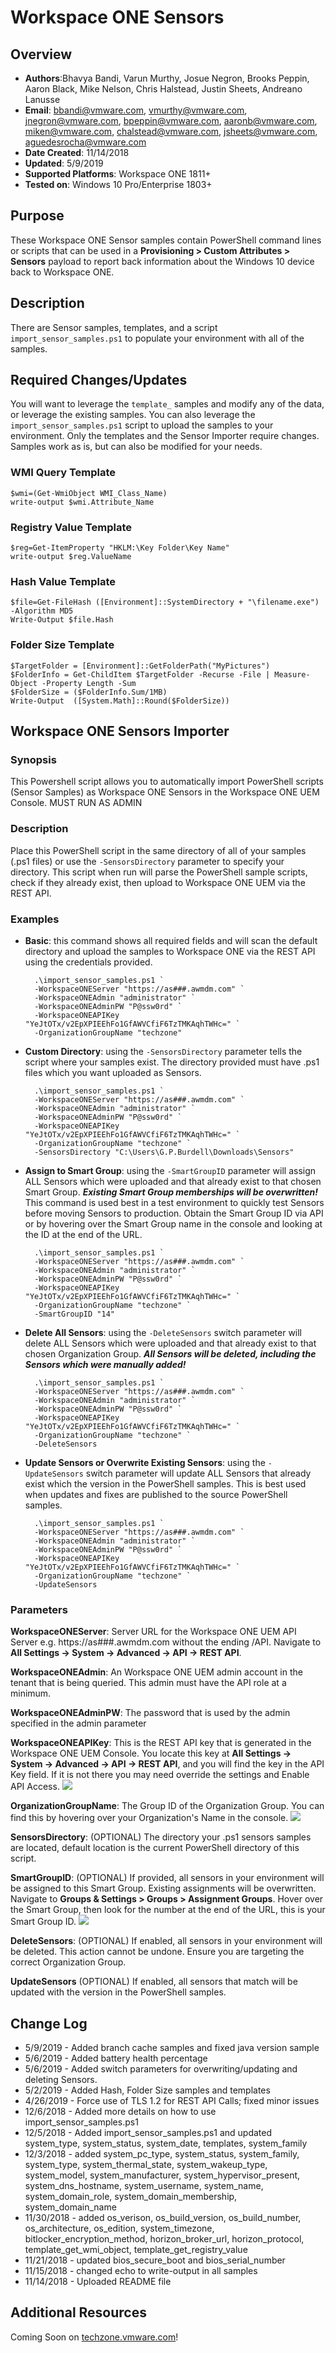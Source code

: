 # Workspace ONE Sensors

## Overview
- **Authors**:Bhavya Bandi, Varun Murthy, Josue Negron, Brooks Peppin, Aaron Black, Mike Nelson, Chris Halstead, Justin Sheets, Andreano Lanusse
- **Email**: bbandi@vmware.com, vmurthy@vmware.com, jnegron@vmware.com, bpeppin@vmware.com, aaronb@vmware.com, miken@vmware.com, chalstead@vmware.com, jsheets@vmware.com, aguedesrocha@vmware.com
- **Date Created**: 11/14/2018
- **Updated**: 5/9/2019
- **Supported Platforms**: Workspace ONE 1811+
- **Tested on**: Windows 10 Pro/Enterprise 1803+

## Purpose
These Workspace ONE Sensor samples contain PowerShell command lines or scripts that can be used in a **Provisioning > Custom Attributes > Sensors** payload to report back information about the Windows 10 device back to Workspace ONE.

## Description 
There are Sensor samples, templates, and a script `import_sensor_samples.ps1` to populate your environment with all of the samples.    

## Required Changes/Updates
You will want to leverage the `template_`  samples and modify any of the data, or leverage the existing samples. You can also leverage the `import_sensor_samples.ps1` script to upload the samples to your environment. Only the templates and the Sensor Importer require changes. Samples work as is, but can also be modified for your needs. 

### WMI Query Template
    $wmi=(Get-WmiObject WMI_Class_Name)
    write-output $wmi.Attribute_Name

### Registry Value Template 
    $reg=Get-ItemProperty "HKLM:\Key Folder\Key Name"
    write-output $reg.ValueName

### Hash Value Template 
    $file=Get-FileHash ([Environment]::SystemDirectory + "\filename.exe") -Algorithm MD5
	Write-Output $file.Hash

### Folder Size Template 
    $TargetFolder = [Environment]::GetFolderPath("MyPictures")
	$FolderInfo = Get-ChildItem $TargetFolder -Recurse -File | Measure-Object -Property Length -Sum
	$FolderSize = ($FolderInfo.Sum/1MB)
	Write-Output  ([System.Math]::Round($FolderSize))

## Workspace ONE Sensors Importer

### Synopsis 
This Powershell script allows you to automatically import PowerShell scripts (Sensor Samples) as Workspace ONE Sensors in the Workspace ONE UEM Console. MUST RUN AS ADMIN

### Description 
Place this PowerShell script in the same directory of all of your samples (.ps1 files) or use the `-SensorsDirectory` parameter to specify your directory. This script when run will parse the PowerShell sample scripts, check if they already exist, then upload to Workspace ONE UEM via the REST API.

### Examples 

- **Basic**: this command shows all required fields and will scan the default directory and upload the samples to Workspace ONE via the REST API using the credentials provided. 

    	.\import_sensor_samples.ps1 `
        -WorkspaceONEServer "https://as###.awmdm.com" `
        -WorkspaceONEAdmin "administrator" `
        -WorkspaceONEAdminPW "P@ssw0rd" `
        -WorkspaceONEAPIKey "YeJtOTx/v2EpXPIEEhFo1GfAWVCfiF6TzTMKAqhTWHc=" `
        -OrganizationGroupName "techzone"

- **Custom Directory**: using the `-SensorsDirectory` parameter tells the script where your samples exist. The directory provided must have .ps1 files which you want uploaded as Sensors. 

    	.\import_sensor_samples.ps1 `
        -WorkspaceONEServer "https://as###.awmdm.com" `
        -WorkspaceONEAdmin "administrator" `
        -WorkspaceONEAdminPW "P@ssw0rd" `
        -WorkspaceONEAPIKey "YeJtOTx/v2EpXPIEEhFo1GfAWVCfiF6TzTMKAqhTWHc=" `
        -OrganizationGroupName "techzone" `
		-SensorsDirectory "C:\Users\G.P.Burdell\Downloads\Sensors"

- **Assign to Smart Group**: using the `-SmartGroupID` parameter will assign ALL Sensors which were uploaded and that already exist to that chosen Smart Group. ***Existing Smart Group memberships will be overwritten!*** This command is used best in a test environment to quickly test Sensors before moving Sensors to production. Obtain the Smart Group ID via API or by hovering over the Smart Group name in the console and looking at the ID at the end of the URL. 

    	.\import_sensor_samples.ps1 `
        -WorkspaceONEServer "https://as###.awmdm.com" `
        -WorkspaceONEAdmin "administrator" `
        -WorkspaceONEAdminPW "P@ssw0rd" `
        -WorkspaceONEAPIKey "YeJtOTx/v2EpXPIEEhFo1GfAWVCfiF6TzTMKAqhTWHc=" `
        -OrganizationGroupName "techzone" `
		-SmartGroupID "14"

- **Delete All Sensors**: using the `-DeleteSensors` switch parameter will delete ALL Sensors which were uploaded and that already exist to that chosen Organization Group. ***All Sensors will be deleted, including the Sensors which were manually added!*** 

    	.\import_sensor_samples.ps1 `
        -WorkspaceONEServer "https://as###.awmdm.com" `
        -WorkspaceONEAdmin "administrator" `
        -WorkspaceONEAdminPW "P@ssw0rd" `
        -WorkspaceONEAPIKey "YeJtOTx/v2EpXPIEEhFo1GfAWVCfiF6TzTMKAqhTWHc=" `
        -OrganizationGroupName "techzone" `
		-DeleteSensors

- **Update Sensors or Overwrite Existing Sensors**: using the `-UpdateSensors` switch parameter will update ALL Sensors that already exist which the version in the PowerShell samples. This is best used when updates and fixes are published to the source PowerShell samples.

    	.\import_sensor_samples.ps1 `
        -WorkspaceONEServer "https://as###.awmdm.com" `
        -WorkspaceONEAdmin "administrator" `
        -WorkspaceONEAdminPW "P@ssw0rd" `
        -WorkspaceONEAPIKey "YeJtOTx/v2EpXPIEEhFo1GfAWVCfiF6TzTMKAqhTWHc=" `
        -OrganizationGroupName "techzone" `
		-UpdateSensors

### Parameters 
**WorkspaceONEServer**: Server URL for the Workspace ONE UEM API Server e.g. https://as###.awmdm.com without the ending /API. Navigate to **All Settings -> System -> Advanced -> API -> REST API**.

**WorkspaceONEAdmin**: An Workspace ONE UEM admin account in the tenant that is being queried.  This admin must have the API role at a minimum.

**WorkspaceONEAdminPW**: The password that is used by the admin specified in the admin parameter

**WorkspaceONEAPIKey**: This is the REST API key that is generated in the Workspace ONE UEM Console.  You locate this key at **All Settings -> System -> Advanced -> API -> REST API**,
and you will find the key in the API Key field.  If it is not there you may need override the settings and Enable API Access. 
![](https://i.imgur.com/CjiC2Qt.png)

**OrganizationGroupName**: The Group ID of the Organization Group. You can find this by hovering over your Organization's Name in the console.
![](https://i.imgur.com/lWjWBsF.png)

**SensorsDirectory**: (OPTIONAL) The directory your .ps1 sensors samples are located, default location is the current PowerShell directory of this script. 

**SmartGroupID**: (OPTIONAL) If provided, all sensors in your environment will be assigned to this Smart Group. Existing assignments will be overwritten. Navigate to **Groups & Settings > Groups > Assignment Groups**. Hover over the Smart Group, then look for the number at the end of the URL, this is your Smart Group ID. 
![](https://i.imgur.com/IjvkoGC.png)

**DeleteSensors**: (OPTIONAL) If enabled, all sensors in your environment will be deleted. This action cannot be undone. Ensure you are targeting the correct Organization Group. 

**UpdateSensors** (OPTIONAL) If enabled, all sensors that match will be updated with the version in the PowerShell samples.


## Change Log
- 5/9/2019 - Added branch cache samples and fixed java version sample
- 5/6/2019 - Added battery health percentage
- 5/6/2019 - Added switch parameters for overwriting/updating and deleting Sensors. 
- 5/2/2019 - Added Hash, Folder Size samples and templates
- 4/26/2019 - Force use of TLS 1.2 for REST API Calls; fixed minor issues
- 12/6/2018 - Added more details on how to use import_sensor_samples.ps1
- 12/5/2018 - Added import_sensor_samples.ps1 and updated system_type, system_status, system_date, templates, system_family
- 12/3/2018 - added system_pc_type, system_status, system_family, system_type, system_thermal_state, system_wakeup_type, system_model, system_manufacturer, system_hypervisor_present, system_dns_hostname, system_username, system_name, system_domain_role, system_domain_membership, system_domain_name
- 11/30/2018 - added os_verison, os_build_version, os_build_number, os_architecture, os_edition, system_timezone, bitlocker_encryption_method, horizon_broker_url, horizon_protocol, template_get_wmi_object, template_get_registry_value
- 11/21/2018 - updated bios_secure_boot and bios_serial_number
- 11/15/2018 - changed echo to write-output in all samples
- 11/14/2018 - Uploaded README file

## Additional Resources
Coming Soon on [techzone.vmware.com](http://techzone.vmware.com)!
